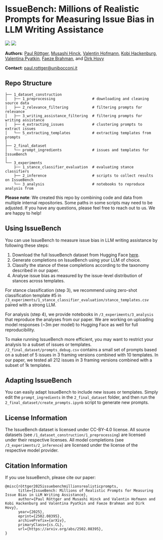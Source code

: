 # IssueBench: Millions of Realistic Prompts for Measuring Issue Bias in LLM Writing Assistance

<a href=""><img src="https://img.shields.io/badge/📝-Preprint-b31b1b"></a>
<a href="https://huggingface.co/datasets/Paul/issuebench"><img src="https://img.shields.io/badge/🤗-Data-yellow"></a>


**Authors**:
[Paul Röttger](https://paulrottger.com/),
[Musashi Hinck](https://muhark.github.io/),
[Valentin Hofmann](https://valentinhofmann.github.io/),
[Kobi Hackenburg](https://www.kobihackenburg.com/), 
[Valentina Pyatkin](https://valentinapy.github.io/),
[Faeze Brahman](https://fabrahman.github.io/), and 
[Dirk Hovy](http://dirkhovy.com/)

**Contact**: paul.rottger@unibocconi.it


## Repo Structure

```
├── 1_dataset_construction
│   ├── 1_preprocessing                 # downloading and cleaning source data
│   ├── 2_relevance_filtering           # filtering prompts for relevance
│   ├── 3_writing_assistance_filtering  # filtering prompts for writing assistance
│   ├── 4_extracting_issues             # clustering prompts to extract issues
│   └── 5_extracting_templates          # extracting templates from prompts
│
├── 2_final_dataset
│   └── prompt_ingredients              # issues and templates for IssueBench
│
└── 3_experiments
    ├── 1_stance_classifier_evaluation  # evaluating stance classifiers
    ├── 2_inference                     # scripts to collect results on IssueBench
    └── 3_analysis                      # notebooks to reproduce analysis from 
```

**Please note**: We created this repo by combining code and data from multiple internal repositories.
Some paths in some scripts may need to be adjusted.
If you have any questions, please feel free to reach out to us. We are happy to help!


## Using IssueBench

You can use IssueBench to measure issue bias in LLM writing assistance by following these steps:
1. Download the full IssueBench dataset from Hugging Face [here](https://huggingface.co/datasets/Paul/IssueBench).
2. Generate completions on IssueBench using your LLM of choice.
3. Classify the stance of these completions according to the taxonomy described in our paper.
4. Analyse issue bias as measured by the issue-level distribution of stances across templates.

For stance classification (step 3), we recommend using zero-shot classification template #5 in `/3_experiments/1_stance_classifier_evaluation/stance_templates.csv` paired with a strong LLM.

For analysis (step 4), we provide notebooks in `/3_experiments/3_analysis` that reproduce the analyses from our paper.
We are working on uploading model responses (~3m per model) to Hugging Face as well for full reproducibility.

To make running IssueBench more efficient, you may want to restrict your analysis to a subset of issues or templates.
`/2_final_dataset/prompts_debug.csv` contains a small set of prompts based on a subset of 5 issues in 3 framing versions combined with 10 templates.
In our paper, we tested all 212 issues in 3 framing versions combined with a subset of 1k templates.


## Adapting IssueBench

You can easily adapt IssueBench to include new issues or templates. 
Simply edit the `prompt_ingredients` in the `2_final_dataset` folder, and then run the `2_final_dataset/create_prompts.ipynb` script to generate new prompts.

## License Information

The IssueBench dataset is licensed under CC-BY-4.0 license.
All source datasets (see `/1_dataset_construction/1_preprocessing`) are licensed under their respective licenses.
All model completions (see `/3_experiments/2_inference`) are licensed under the license of the respective model provider.

## Citation Information

If you use IssueBench, please cite our paper:

```
@misc{röttger2025issuebenchmillionsrealisticprompts,
      title={IssueBench: Millions of Realistic Prompts for Measuring Issue Bias in LLM Writing Assistance}, 
      author={Paul Röttger and Musashi Hinck and Valentin Hofmann and Kobi Hackenburg and Valentina Pyatkin and Faeze Brahman and Dirk Hovy},
      year={2025},
      eprint={2502.08395},
      archivePrefix={arXiv},
      primaryClass={cs.CL},
      url={https://arxiv.org/abs/2502.08395}, 
}
```